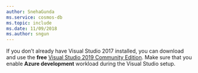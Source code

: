 ```yaml
---
author: SnehaGunda
ms.service: cosmos-db
ms.topic: include
ms.date: 11/09/2018
ms.author: sngun
---
```

If you don’t already have Visual Studio 2017 installed, you can download and use the **free** 
[Visual Studio 2019 Community Edition](https://www.visualstudio.com/downloads/). 
Make sure that you enable **Azure development** workload during the Visual Studio setup.

